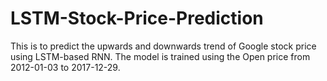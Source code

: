 # LSTM-Stock-Price-Prediction
This is to predict the upwards and downwards trend of Google stock price using LSTM-based RNN. The model is trained using the Open price from 2012-01-03 to 2017-12-29.
